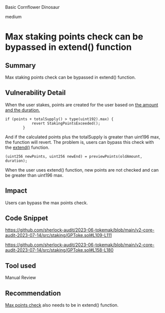Basic Cornflower Dinosaur

medium

# Max staking points check can be bypassed in extend() function
## Summary
Max staking points check can be bypassed in extend() function.
## Vulnerability Detail
When the user stakes, points are created for the user based on [the amount and the duration.](https://github.com/sherlock-audit/2023-06-tokemak/blob/main/v2-core-audit-2023-07-14/src/staking/GPToke.sol#L107) 
```solidity
if (points + totalSupply() > type(uint192).max) { 
            revert StakingPointsExceeded();
        }
```
And if the calculated points plus the totalSupply is greater than uint196 max, the function will revert.
The problem is, users can bypass this check with the [extend()](https://github.com/sherlock-audit/2023-06-tokemak/blob/main/v2-core-audit-2023-07-14/src/staking/GPToke.sol#L157-L180) function.
```solidity
(uint256 newPoints, uint256 newEnd) = previewPoints(oldAmount, duration);
```
When the user uses extend() function, new points are not checked and can be greater than uint196 max.
## Impact
Users can bypass the max points check.
## Code Snippet
https://github.com/sherlock-audit/2023-06-tokemak/blob/main/v2-core-audit-2023-07-14/src/staking/GPToke.sol#L109-L111

https://github.com/sherlock-audit/2023-06-tokemak/blob/main/v2-core-audit-2023-07-14/src/staking/GPToke.sol#L158-L180
## Tool used

Manual Review

## Recommendation
[Max points check](https://github.com/sherlock-audit/2023-06-tokemak/blob/main/v2-core-audit-2023-07-14/src/staking/GPToke.sol#L109-L111) also needs to be in extend() function.